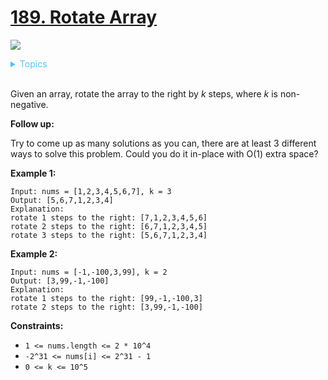 # [189. Rotate Array](https://leetcode-cn.com/problems/rotate-array//)


![](https://img.shields.io/badge/Difficulty-Medium-F8AF40.svg)

<details>
<summary style="color:#4FC3F7">Topics</summary>

* [`Array`](https://leetcode.com/tag/array/)

</details>
<br />


Given an array, rotate the array to the right by *k* steps, where *k* is non-negative.

**Follow up:**

Try to come up as many solutions as you can, there are at least 3 different ways to solve this problem.
Could you do it in-place with O(1) extra space?
 

**Example 1:**

```
Input: nums = [1,2,3,4,5,6,7], k = 3
Output: [5,6,7,1,2,3,4]
Explanation:
rotate 1 steps to the right: [7,1,2,3,4,5,6]
rotate 2 steps to the right: [6,7,1,2,3,4,5]
rotate 3 steps to the right: [5,6,7,1,2,3,4]
```

**Example 2:**

```
Input: nums = [-1,-100,3,99], k = 2
Output: [3,99,-1,-100]
Explanation: 
rotate 1 steps to the right: [99,-1,-100,3]
rotate 2 steps to the right: [3,99,-1,-100]
```

**Constraints:**

 + `1 <= nums.length <= 2 * 10^4`
 + `-2^31 <= nums[i] <= 2^31 - 1`
 + `0 <= k <= 10^5`
